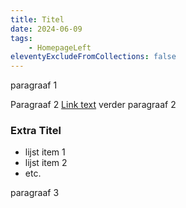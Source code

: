 ```yaml
---
title: Titel
date: 2024-06-09
tags:
    - HomepageLeft
eleventyExcludeFromCollections: false
---
```


paragraaf 1

Paragraaf 2 [Link text](https://iets) verder paragraaf 2

### Extra Titel

* lijst item 1
* lijst item 2
* etc.

paragraaf 3